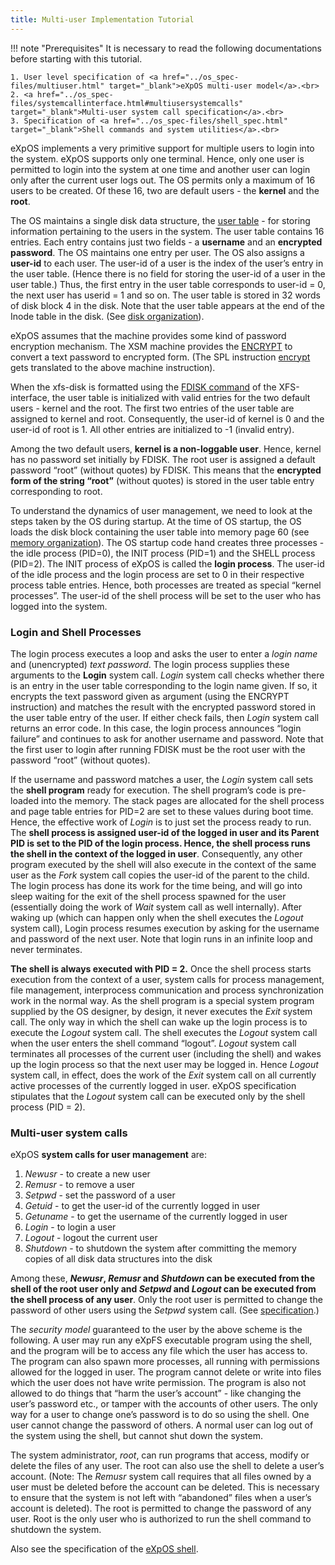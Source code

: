 ```yaml
---
title: Multi-user Implementation Tutorial
---
```


!!! note "Prerequisites"
    It is necessary to read the following documentations before starting with this tutorial.
    
    1. User level specification of <a href="../os_spec-files/multiuser.html" target="_blank">eXpOS multi-user model</a>.<br>
    2. <a href="../os_spec-files/systemcallinterface.html#multiusersystemcalls" target="_blank">Multi-user system call specification</a>.<br>
    3. Specification of <a href="../os_spec-files/shell_spec.html" target="_blank">Shell commands and system utilities</a>.<br>

eXpOS implements a very primitive support for multiple users to login into the system. eXpOS supports only one terminal. Hence, only one user is permitted to login into the system at one time and another user can login only after the current user logs out. The OS permits only a maximum of 16 users to be created. Of these 16, two are default users - the <b>kernel</b> and the <b>root</b>.

The OS maintains a single disk data structure, the <a href="../os_design-files/disk_ds.html#user_table" target="_blank">user table</a> - for storing information pertaining to the users in the system. The user table contains 16 entries. Each entry contains just two fields - a <b>username</b> and an <b>encrypted password</b>. The OS maintains one entry per user. The OS also assigns a <b>user-id</b> to each user. The user-id of a user is the index of the user’s entry in the user table. (Hence there is no field for storing the user-id of a user in the user table.) Thus, the first entry in the user table corresponds to user-id = 0, the next user has userid = 1 and so on. The user table is stored in 32 words of disk block 4 in the disk. Note that the user table appears at the end of the Inode table in the disk. (See <a href="../os_implementation.html" target="_blank">disk organization</a>). 

eXpOS assumes that the machine provides some kind of password encryption mechanism. The XSM machine provides the <a href="../arch_spec-files/instruction_set.html" target="_blank">ENCRYPT</a> to convert a text password to encrypted form. (The SPL instruction <a href="../support_tools-files/spl/html" target="_blank">encrypt</a> gets translated to the above machine instruction).

When the xfs-disk is formatted using the <a href="../support_tools-files/xfs-interface.html" target="_blank">FDISK command</a> of the XFS-interface, the user table is initialized with valid entries for the two default users - kernel and the root. The first two entries of the user table are assigned to kernel and root. Consequently, the user-id of kernel is 0 and the user-id of root is 1. All other entries are initialized to -1 (invalid entry).

Among the two default users, <b>kernel is a non-loggable user</b>. Hence, kernel has no password set initially by FDISK. The root user is assigned a default password “root” (without quotes) by FDISK. This means that the <b>encrypted form of the string “root”</b> (without quotes) is stored in the user table entry corresponding to root.


To understand the dynamics of user management, we need to look at the steps taken by the OS during startup. At the time of OS startup, the OS loads the disk block containing the user table into memory page 60 (see <a href="../os_implementation.html" target="_blank">memory organization</a>). The OS startup code hand creates three processes - the idle process (PID=0), the INIT process (PID=1) and the SHELL process (PID=2). The INIT process of eXpOS is called the <b>login process</b>. The user-id of the idle process and the login process are set to 0 in their respective process table entries. Hence, both processes are treated as special “kernel processes”. The user-id of the shell process will be set to the user who has logged into the system. 

### Login and Shell Processes

The login process executes a loop and asks the user to enter a <i>login name</i> and (unencrypted) <i>text password</i>. The login process supplies these arguments to the <b>Login</b> system call. <i>Login</i> system call checks whether there is an entry in the user table corresponding to the login name given. If so, it encrypts the text password given as argument (using the ENCRYPT instruction) and matches the result with the encrypted password stored in the user table entry of the user. If either check fails, then <i>Login</i> system call returns an error code. In this case, the login process announces “login failure” and continues to ask for another username and password. Note that the first user to login after running FDISK must be the root user with the password “root” (without quotes).

If the username and password matches a user, the <i>Login</i> system call sets the <b>shell program</b> ready for execution. The shell program’s code is pre-loaded into the memory. The stack pages are allocated for the shell process and page table entries for PID=2 are set to these values during boot time. Hence, the effective work of <i>Login</i> is to just set the process ready to run.   The <b>shell process is assigned user-id of the logged in user and its Parent PID is set to the PID of the login process.  Hence, the shell process runs the shell in the context of the logged in user</b>.  Consequently, any other program executed by the shell will also execute in the context of the same user as the <i>Fork</i> system call copies the user-id of the parent to the child. The login process has done its work for the time being, and will go into sleep waiting for the exit of the shell process spawned for the user (essentially doing the work of <i>Wait</i> system call as well internally). After waking up (which can happen only when the shell executes the <i>Logout</i> system call), Login process resumes execution by asking for the username and password of the next user. Note that login runs in an infinite loop and never terminates.   
 

<b>The shell is always executed with PID = 2.</b> Once the shell process starts execution from the context of a user, system calls for process management, file management, interprocess communication and process synchronization work in the normal way. As the shell program is a special system program supplied by the OS designer, by design, it never executes the <i>Exit</i> system call. The only way in which the shell can wake up the login process is to execute the <i>Logout</i> system call. The shell executes the <i>Logout</i> system call when the user enters the shell command “logout”. <i>Logout</i> system call terminates all processes of the current user (including the shell) and wakes up the login process so that the next user may be logged in. Hence <i>Logout</i> system call, in effect, does the work of the <i>Exit</i> system call on all currently active processes of the currently logged in user. eXpOS specification stipulates that the <i>Logout</i> system call can be executed only by the shell process (PID = 2).

### Multi-user system calls

eXpOS **system calls for user management** are:

1. <i>Newusr</i> - to create a new user
2. <i>Remusr</i> - to remove a user
3. <i>Setpwd</i> - set the password of a user
4. <i>Getuid</i> - to get the user-id of the currently logged in user
5. <i>Getuname</i> - to get the username of the currently logged in user
6. <i>Login</i> - to login a user
7. <i>Logout</i> - logout the current user
8. <i>Shutdown</i> - to shutdown the system after committing the memory copies of all disk data structures into the disk

Among these, <b><i>Newusr</i>, <i>Remusr</i> and <i>Shutdown</i> can be executed from the shell of the root user only and <i>Setpwd</i> and <i>Logout</i> can be executed from the shell process of any user</b>. Only the root user is permitted to change the password of other users using the <i>Setpwd</i> system call. (See <a href="../os_spec-files/multiuser.html" target="_blank">specification</a>.)
 
The <i>security model</i> guaranteed to the user by the above scheme is the following.  A user may run any eXpFS executable program using the shell, and the program will be to access any file which the user has access to. The program can also spawn more processes, all running with permissions allowed for the logged in user. The program cannot delete or write into files which the user does not have write permission. The program is also not allowed to do things that “harm the user’s account” - like changing the user’s password etc., or tamper with the accounts of other users. The only way for a user to change one’s password is to do so using the shell. One user cannot change the password of others. A normal user can log out of the system using the shell, but cannot shut down the system.

The system administrator, <i>root</i>, can run programs that access, modify or delete the files of any user. The root can also use the shell to delete a user’s account. (Note: The <i>Remusr</i> system call requires that all files owned by a user must be deleted before the account can be deleted. This is necessary to ensure that the system is not left with “abandoned” files when a user’s account is deleted). The root is permitted to change the password of any user. Root is the only user who is authorized to run the shell command to shutdown the system.

<p style="text-indent: 0px">Also see the specification of the <a href="../os_spec-files/shell_spec.html" target="_blank">eXpOS shell</a>.

